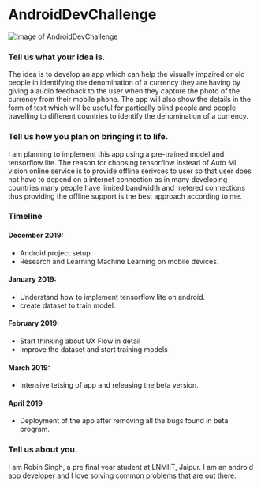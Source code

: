 # AndroidDevChallenge
![Image of AndroidDevChallenge](https://github.com/Parag0506/AndroidDevChallenge/blob/master/assets/androidDevChallenge.png)

### Tell us what your idea is.

The idea is to develop an app which can help the visually impaired or old people in identifying the denomination of a currency they are having by giving a audio feedback to the user when they capture the photo of the currency from their mobile phone. The app will also show the details in the form of text which will be useful for partically blind people and people travelling to different countries to identify the denomination of a currency.
 

### Tell us how you plan on bringing it to life.
I am planning to implement this app using a pre-trained model and tensorflow lite. The reason for choosing tensorflow instead of Auto ML vision online service is to provide offline serivces to user so that user does not have to depend on a internet connection as in many developing countries many people have limited bandwidth and metered connections thus providing the offline support is the best approach according to me.

### Timeline

#### December 2019:
- Android project setup
- Research and Learning Machine Learning on mobile devices.

#### January 2019:
- Understand how to implement tensorflow lite on android.
- create dataset to train model.

#### February 2019:
- Start thinking about UX Flow in detail
- Improve the dataset and start training models

#### March 2019:
- Intensive tetsing of app and releasing the beta version.

#### April 2019
- Deployment of the app after removing all the bugs found in beta program.


### Tell us about you.

I am Robin Singh, a pre final year student at LNMIIT, Jaipur. I am an android app developer and I love solving common problems that are out there.
